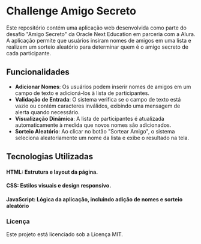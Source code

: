 # Challenge Amigo Secreto 

Este repositório contém uma aplicação web desenvolvida como parte do desafio "Amigo Secreto" da Oracle Next Education em parceria com a Alura. A aplicação permite que usuários insiram nomes de amigos em uma lista e realizem um sorteio aleatório para determinar quem é o amigo secreto de cada participante.

## Funcionalidades

- <b>Adicionar Nomes</b>: Os usuários podem inserir nomes de amigos em um campo de texto e adicioná-los à lista de participantes.
- <b>Validação de Entrada</b>: O sistema verifica se o campo de texto está vazio ou contém caracteres inválidos, exibindo uma mensagem de alerta quando necessário.
- <b>Visualização Dinâmica</b>: A lista de participantes é atualizada automaticamente à medida que novos nomes são adicionados.
- <b>Sorteio Aleatório</b>: Ao clicar no botão "Sortear Amigo", o sistema seleciona aleatoriamente um nome da lista e exibe o resultado na tela.

## Tecnologias Utilizadas
#### HTML: Estrutura e layout da página.
#### CSS: Estilos visuais e design responsivo.
#### JavaScript: Lógica da aplicação, incluindo adição de nomes e sorteio aleatório

### Licença
Este projeto está licenciado sob a Licença MIT.
